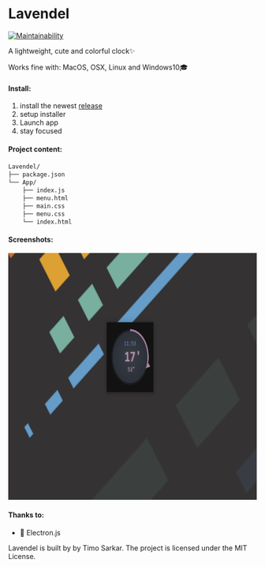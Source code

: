 # Lavendel

 [![Maintainability](https://api.codeclimate.com/v1/badges/8a4645a372991cdcf735/maintainability)](https://codeclimate.com/github/timo-cmd/Lavendel/maintainability)


A lightweight, cute and colorful clock✨ 

Works fine with: MacOS, OSX, Linux and Windows10🎓

#### Install:

1. install the newest [release](https://github.com/timo-cmd/Lavendel/releases/tag/v0.1.3)
2. setup installer
3. Launch app
4. stay focused

#### Project content:

```
Lavendel/
├── package.json
└── App/
    ├── index.js
    ├── menu.html
    ├── main.css
    ├── menu.css
    └── index.html
```

#### Screenshots:


<img src="https://github.com/timo-cmd/Lavendel/blob/master/lavendel.png?raw=true" height="500"></img>

#### Thanks to:

- 🦄 Electron.js 



Lavendel is built by by Timo Sarkar. The project is licensed under the MIT License.
